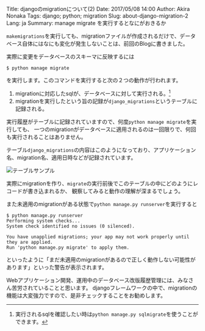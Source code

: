 Title: djangoのmigrationについて(2)
Date: 2017/05/08 14:00
Author: Akira Nonaka
Tags: django; python; migration
Slug: about-django-migration-2
Lang: ja
Summary: manage migrate を実行するとなにがおきるか

`makemigrations`を実行しても、migrationファイルが作成されるだけで、データベース自体にはなにも変化が発生しないことは、前回のBlogに書きました。

実際に変更をデータベースのスキーマに反映するには
```
$ python manage migrate

```
を実行します。このコマンドを実行すると次の２つの動作が行われます。

1. migrationに対応したsqlが、データベースに対して実行される。[^注1]
2. migrationを実行したという旨の記録が`django_migrations`というテーブルに記録される。

実行履歴がテーブルに記録されていますので、何度`python manage migrate`を実行しても、
一つのmigrationがデータベースに適用されるのは一回限りで、何回も実行されることはありません。

テーブル`django_migrations`の内容はこのようになっており、アプリケーション名、migration名、適用日時などが記録されています。

![テーブルサンプル]({filename}/images/dinajgo_migrations.png)

実際にmigrationを作り、`migrate`の実行前後でこのテーブルの中にどのようにレコードが書き込まれるか、
観察してみると動作の理解が深まるでしょう。

また未適用のmigrationがある状態で`python manage.py runserver`を実行すると
```
$ python manage.py runserver
Performing system checks...
System check identified no issues (0 silenced).

You have unapplied migrations; your app may not work properly until they are applied.
Run 'python manage.py migrate' to apply them.
```
といったように「まだ未適用のmigrationがあるので正しく動作しない可能性があります」といった警告が表示されます。

Webアプリケーション開発、運用中のデータベース改版履歴管理には、みなさん苦労されていることと思います。
djangoフレームワークの中で、migrationの機能は大変強力ですので、是非チェックすることをお勧めします。

[^注1]:実行されるsqlを確認したい時は`python manage.py sqlmigrate`を使うことができます。
